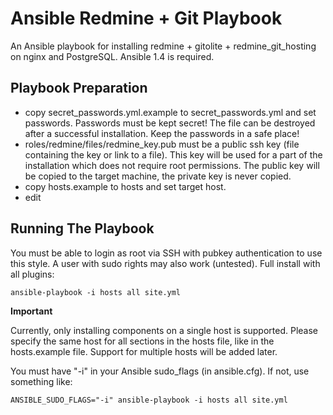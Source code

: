 Ansible Redmine + Git Playbook
==============================

An Ansible playbook for installing redmine + gitolite + redmine\_git\_hosting on nginx and PostgreSQL.
Ansible 1.4 is required.

Playbook Preparation
--------------------

* copy secret\_passwords.yml.example to secret\_passwords.yml and set passwords. Passwords must be kept secret! The file can be destroyed after a successful installation. Keep the passwords in a safe place!
* roles/redmine/files/redmine\_key.pub must be a public ssh key (file containing the key or link to a file). This key will be used for a part of the installation which does not require root permissions. The public key will be copied to the target machine, the private key is never copied.
* copy hosts.example to hosts and set target host.
* edit 
  

Running The Playbook
--------------------

You must be able to login as root via SSH with pubkey authentication to use this style. A user with sudo rights may also work (untested). 
Full install with all plugins:

    ansible-playbook -i hosts all site.yml

__Important__

Currently, only installing components on a single host is supported. Please specify the same host for all sections in the hosts file, like in the hosts.example file. Support for multiple hosts will be added later.

You must have "-i" in your Ansible sudo\_flags (in ansible.cfg). If not, use something like:

    ANSIBLE_SUDO_FLAGS="-i" ansible-playbook -i hosts all site.yml
